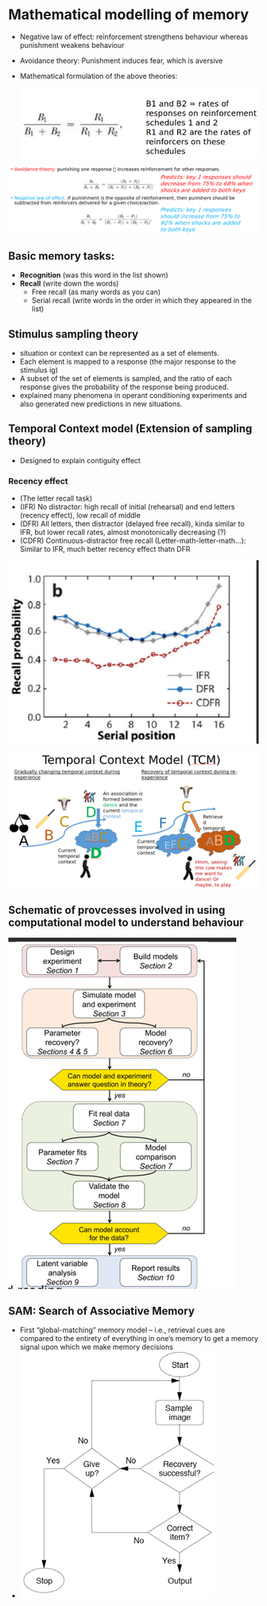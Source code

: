 # Mathematical modelling of memory

- Negative law of effect: reinforcement strengthens behaviour whereas punishment weakens behaviour

- Avoidance theory: Punishment induces fear, which is aversive

- Mathematical formulation of the above theories:

  ![image-20221016120712728](./images/image-20221016120712728.png)

![image-20221016120718490](./images/image-20221016120718490.png)



## Basic memory tasks:

- **Recognition** (was this word in the list shown)
- **Recall** (write down the words)
  - Free recall (as many words as you can)
  - Serial recall (write words in the order in which they appeared in the list)



## Stimulus sampling theory

- situation or context can be represented as a set of elements.
- Each element is mapped to a response (the major response to the stimulus ig)
- A subset of the set of elements is sampled, and the ratio of each response gives the probability of the response being produced.
- explained many phenomena in operant conditioning experiments and also generated new predictions in new situations.



## Temporal Context model (Extension of sampling theory)

- Designed to explain contiguity effect

### Recency effect

- (The letter recall task)
- (IFR) No distractor: high recall of initial (rehearsal) and end letters (recency effect), low recall of middle 
- (DFR) All letters, then distractor (delayed free recall), kinda similar to IFR, but lower recall rates, almost monotonically decreasing (?)
- (CDFR) Continuous-distractor free recall (Letter-math-letter-math...): Similar to IFR, much better recency effect thatn DFR

![image-20221016163953598](./images/image-20221016163953598.png)



![image-20221016164020786](./images/image-20221016164020786.png)



## Schematic of provcesses involved in using computational model to understand behaviour

![image-20221122183208523](./images/image-20221122183208523.png)



## SAM: Search of Associative Memory

- First “global-matching” memory model – i.e., retrieval cues are compared to the entirety of everything in one’s memory to get a memory signal upon which we make memory decisions
- ![image-20221122183756207](./images/image-20221122183756207.png)
